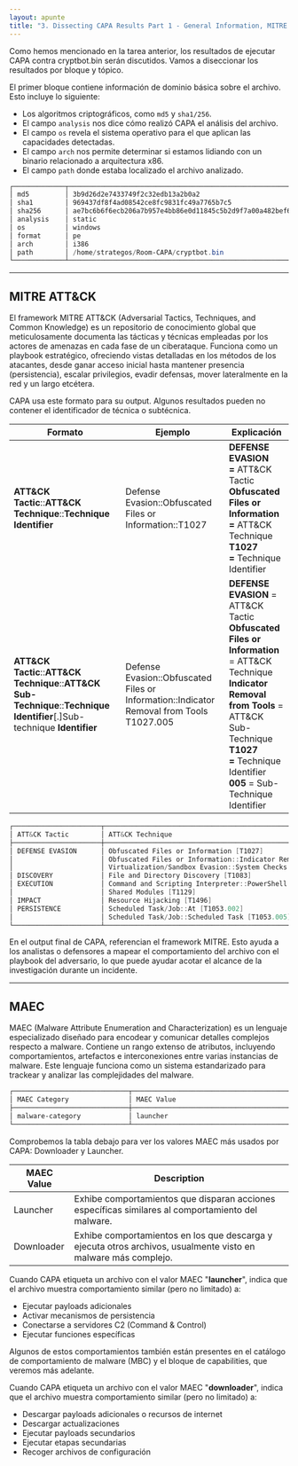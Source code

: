 ```yaml
---
layout: apunte
title: "3. Dissecting CAPA Results Part 1 - General Information, MITRE and MAEC"
---
```


Como hemos mencionado en la tarea anterior, los resultados de ejecutar CAPA contra cryptbot.bin serán discutidos. Vamos a diseccionar los resultados por bloque y tópico.

El primer bloque contiene información de dominio básica sobre el archivo. Esto incluye lo siguiente:

- Los algoritmos criptográficos, como `md5` y `sha1/256`.
- El campo `analysis` nos dice cómo realizó CAPA el análisis del archivo.
- El campo `os` revela el sistema operativo para el que aplican las capacidades detectadas.
- El campo `arch` nos permite determinar si estamos lidiando con un binario relacionado a arquitectura x86.
- El campo `path` donde estaba localizado el archivo analizado.

```powershell
┌─────────────┬─────────────────────────────────────────────────────────────────┐
│ md5         │ 3b9d26d2e7433749f2c32edb13a2b0a2                                │
│ sha1        │ 969437df8f4ad08542ce8fc9831fc49a7765b7c5                        │
│ sha256      │ ae7bc6b6f6ecb206a7b957e4bb86e0d11845c5b2d9f7a00a482bef63b567ce4c│
│ analysis    │ static                                                          │
│ os          │ windows                                                         │
│ format      │ pe                                                              │
│ arch        │ i386                                                            │
│ path        │ /home/strategos/Room-CAPA/cryptbot.bin                          │
└─────────────┴─────────────────────────────────────────────────────────────────┘
```

-------------------------------
<h2>MITRE ATT&CK</h2>
El framework MITRE ATT&CK (Adversarial Tactics, Techniques, and Common Knowledge) es un repositorio de conocimiento global que meticulosamente documenta las tácticas y técnicas empleadas por los actores de amenazas en cada fase de un ciberataque. Funciona como un playbook estratégico, ofreciendo vistas detalladas en los métodos de los atacantes, desde ganar acceso inicial hasta mantener presencia (persistencia), escalar privilegios, evadir defensas, mover lateralmente en la red y un largo etcétera.

CAPA usa este formato para su output. Algunos resultados pueden no contener el identificador de técnica o subtécnica.

| Formato                                                                                                                    | Ejemplo                                                                                  | Explicación                                                                                                                                                                                                                                |
| -------------------------------------------------------------------------------------------------------------------------- | ---------------------------------------------------------------------------------------- | ------------------------------------------------------------------------------------------------------------------------------------------------------------------------------------------------------------------------------------------ |
| **ATT&CK Tactic**::**ATT&CK Technique**::**Technique Identifier**                                                          | Defense Evasion::Obfuscated Files or Information::T1027                                  | **DEFENSE EVASION =** ATT&CK Tactic  <br>**Obfuscated Files or Information =** ATT&CK Technique  <br>**T1027 =** Technique Identifier                                                                                                      |
| **ATT&CK Tactic**::**ATT&CK Technique**::**ATT&CK Sub-Technique**::**Technique Identifier**[.]Sub-technique **Identifier** | Defense Evasion::Obfuscated Files or Information::Indicator Removal from Tools T1027.005 | **DEFENSE EVASION** = ATT&CK Tactic  <br>**Obfuscated Files or Information** = ATT&CK Technique  <br>**Indicator Removal from Tools** = ATT&CK Sub-Technique  <br>**T1027 =** Technique Identifier  <br>**005** = Sub-Technique Identifier |

```powershell
┌──────────────────────┬────────────────────────────────────────────────────────┐
│ ATT&CK Tactic        │ ATT&CK Technique                                       │
├──────────────────────┼────────────────────────────────────────────────────────┤
│ DEFENSE EVASION      │ Obfuscated Files or Information [T1027]                │
│                      │ Obfuscated Files or Information::Indicator Removal from Tools [T1027.005]│
│                      │ Virtualization/Sandbox Evasion::System Checks [T1497.001]│
│ DISCOVERY            │ File and Directory Discovery [T1083]                   │
│ EXECUTION            │ Command and Scripting Interpreter::PowerShell [T1059.001]│
│                      │ Shared Modules [T1129]                                 │
│ IMPACT               │ Resource Hijacking [T1496]                             │
│ PERSISTENCE          │ Scheduled Task/Job::At [T1053.002]                     │
│                      │ Scheduled Task/Job::Scheduled Task [T1053.005]         │
└──────────────────────┴────────────────────────────────────────────────────────┘
```

En el output final de CAPA, referencian el framework MITRE. Esto ayuda a los analistas o defensores a mapear el comportamiento del archivo con el playbook del adversario, lo que puede ayudar acotar el alcance de la investigación durante un incidente. 

---------------------------------
<h2>MAEC</h2>
MAEC (Malware Attribute Enumeration and Characterization) es un lenguaje especializado diseñado para encodear y comunicar detalles complejos respecto a malware. Contiene un rango extenso de atributos, incluyendo comportamientos, artefactos e interconexiones entre varias instancias de malware. Este lenguaje funciona como un sistema estandarizado para trackear y analizar las complejidades del malware.

```powershell
┌─────────────────────────────┬─────────────────────────────────────────────────┐
│ MAEC Category               │ MAEC Value                                      │
├─────────────────────────────┼─────────────────────────────────────────────────┤
│ malware-category            │ launcher                                        │
└─────────────────────────────┴─────────────────────────────────────────────────┘
```

Comprobemos la tabla debajo para ver los valores MAEC más usados por CAPA: Downloader y Launcher.

| **MAEC Value** | Description                                                                                                    |
| -------------- | -------------------------------------------------------------------------------------------------------------- |
| Launcher       | Exhibe comportamientos que disparan acciones específicas similares al comportamiento del malware.              |
| Downloader     | Exhibe comportamientos en los que descarga y ejecuta otros archivos, usualmente visto en malware más complejo. |
Cuando CAPA etiqueta un archivo con el valor MAEC "**launcher**", indica que el archivo muestra comportamiento similar (pero no limitado) a:

- Ejecutar payloads adicionales
- Activar mecanismos de persistencia
- Conectarse a servidores C2 (Command & Control)
- Ejecutar funciones específicas

Algunos de estos comportamientos también están presentes en el catálogo de comportamiento de malware (MBC) y el bloque de capabilities, que veremos más adelante.

Cuando CAPA etiqueta un archivo con el valor MAEC "**downloader**", indica que el archivo muestra comportamiento similar (pero no limitado) a:

- Descargar payloads adicionales o recursos de internet
- Descargar actualizaciones
- Ejecutar payloads secundarios
- Ejecutar etapas secundarias
- Recoger archivos de configuración

